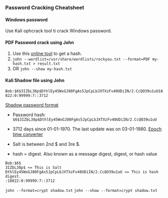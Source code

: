### Password Cracking Cheatsheet

#### Windows password
Use Kali ophcrack tool ti crack Windows password. 

#### PDF Password crack using John

1. Use this [online tool](https://hashes.com/en/johntheripper/pdf2john) to get a hash. 
2. `john --wordlist=/usr/share/wordlists/rockyou.txt --format=PDF my-hash.txt > result.txt`
3. OR `john --show my-hash.txt`

#### Kali Shadow file using John

`Bob:$6$3IZbL38p$DthlEy45WxGJ80FgAs5JpCpLbJXTXzFv40UDiIN/2.CcQO39u1uU18822:0:99999:7::3712`

[Shadow password format](https://images.squarespace-cdn.com/content/v1/5a01100f692ebe0459a1859f/1603347459833-GSR76P31T020NK97YV4B/BSY+Security+Class+Diagrams+-+_etc_shadow+%28L%29.jpg)

- Password hash: `$6$3IZbL38p$DthlEy45WxGJ80FgAs5JpCpLbJXTXzFv40UDiIN/2.CcQO39u1uU`

- 3712 days since 01-01-1970. The last update was on 03-01-1980. 
[Epoch time converter](https://www.epochconverter.com/seconds-days-since-y0)

- Salt is between 2nd $ and 3re $.

- hash = digest. Also known as a message digest, digest, or hash value

```
Bob:$6$
3IZbL38p$ <= This is Salt
DthlEy45WxGJ80FgAs5JpCpLbJXTXzFv40UDiIN/2.CcQO39u1uU <= This is hash digest.
:18822:0:99999:7::3712
```

`john --format=crypt shadow.txt`
`john --show --format=crypt shadow.txt`

